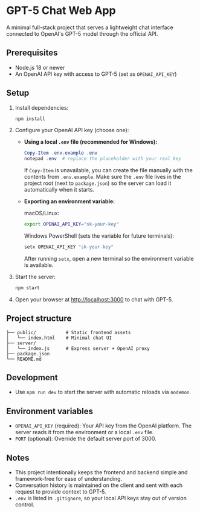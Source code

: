 # GPT-5 Chat Web App

A minimal full-stack project that serves a lightweight chat interface connected to OpenAI's GPT-5 model through the official API.

## Prerequisites

- Node.js 18 or newer
- An OpenAI API key with access to GPT-5 (set as `OPENAI_API_KEY`)

## Setup

1. Install dependencies:

   ```bash
   npm install
   ```

2. Configure your OpenAI API key (choose one):

   - **Using a local `.env` file (recommended for Windows):**

     ```powershell
     Copy-Item .env.example .env
     notepad .env  # replace the placeholder with your real key
     ```

     If `Copy-Item` is unavailable, you can create the file manually with the contents from `.env.example`. Make sure the `.env` file lives in the project root (next to `package.json`) so the server can load it automatically when it starts.

   - **Exporting an environment variable:**

     macOS/Linux:

     ```bash
     export OPENAI_API_KEY="sk-your-key"
     ```

     Windows PowerShell (sets the variable for future terminals):

     ```powershell
     setx OPENAI_API_KEY "sk-your-key"
     ```
     After running `setx`, open a new terminal so the environment variable is available.

3. Start the server:

   ```bash
   npm start
   ```

4. Open your browser at [http://localhost:3000](http://localhost:3000) to chat with GPT-5.

## Project structure

```
├── public/           # Static frontend assets
│   └── index.html    # Minimal chat UI
├── server/
│   └── index.js      # Express server + OpenAI proxy
├── package.json
└── README.md
```

## Development

- Use `npm run dev` to start the server with automatic reloads via `nodemon`.

## Environment variables

- `OPENAI_API_KEY` (required): Your API key from the OpenAI platform. The server reads it from the environment or a local `.env` file.
- `PORT` (optional): Override the default server port of 3000.

## Notes

- This project intentionally keeps the frontend and backend simple and framework-free for ease of understanding.
- Conversation history is maintained on the client and sent with each request to provide context to GPT-5.
- `.env` is listed in `.gitignore`, so your local API keys stay out of version control.
